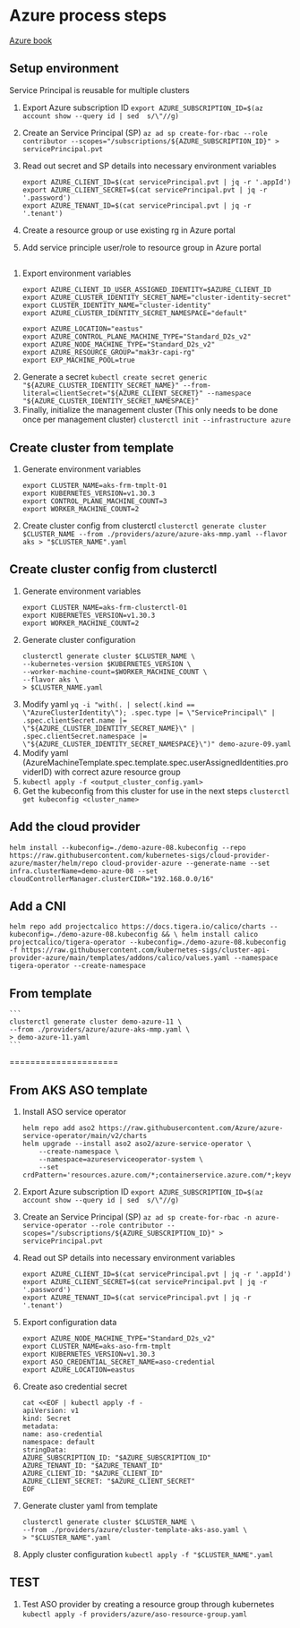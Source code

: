 # Azure process steps
[Azure book](https://cluster-api.sigs.k8s.io/user/quick-start.html)

## Setup environment
Service Principal is reusable for multiple clusters

1. Export Azure subscription ID
    `export AZURE_SUBSCRIPTION_ID=$(az account show --query id | sed  s/\"//g)`

1. Create an Service Principal (SP) 
    `az ad sp create-for-rbac --role contributor --scopes="/subscriptions/${AZURE_SUBSCRIPTION_ID}" > servicePrincipal.pvt`

1. Read out secret and SP details into necessary environment variables
    ```
    export AZURE_CLIENT_ID=$(cat servicePrincipal.pvt | jq -r '.appId')
    export AZURE_CLIENT_SECRET=$(cat servicePrincipal.pvt | jq -r '.password')
    export AZURE_TENANT_ID=$(cat servicePrincipal.pvt | jq -r '.tenant')
    ```
1. Create a resource group or use existing rg in Azure portal
1. Add service principle user/role to resource group in Azure portal
 
## 
1. Export environment variables
    ```
    export AZURE_CLIENT_ID_USER_ASSIGNED_IDENTITY=$AZURE_CLIENT_ID 
    export AZURE_CLUSTER_IDENTITY_SECRET_NAME="cluster-identity-secret"
    export CLUSTER_IDENTITY_NAME="cluster-identity"
    export AZURE_CLUSTER_IDENTITY_SECRET_NAMESPACE="default" 

    export AZURE_LOCATION="eastus"
    export AZURE_CONTROL_PLANE_MACHINE_TYPE="Standard_D2s_v2"
    export AZURE_NODE_MACHINE_TYPE="Standard_D2s_v2"
    export AZURE_RESOURCE_GROUP="mak3r-capi-rg"
    export EXP_MACHINE_POOL=true
    ```
1. Generate a secret
    `kubectl create secret generic "${AZURE_CLUSTER_IDENTITY_SECRET_NAME}" --from-literal=clientSecret="${AZURE_CLIENT_SECRET}" --namespace "${AZURE_CLUSTER_IDENTITY_SECRET_NAMESPACE}"`
1. Finally, initialize the management cluster (This only needs to be done once per management cluster)
    `clusterctl init --infrastructure azure`

## Create cluster from template
1. Generate environment variables
    ```
    export CLUSTER_NAME=aks-frm-tmplt-01
    export KUBERNETES_VERSION=v1.30.3
    export CONTROL_PLANE_MACHINE_COUNT=3
    export WORKER_MACHINE_COUNT=2
    ```
1. Create cluster config from clusterctl
    `clusterctl generate cluster $CLUSTER_NAME --from ./providers/azure/azure-aks-mmp.yaml --flavor aks > "$CLUSTER_NAME".yaml`

## Create cluster config from clusterctl
1. Generate environment variables
    ```
    export CLUSTER_NAME=aks-frm-clusterctl-01
    export KUBERNETES_VERSION=v1.30.3
    export WORKER_MACHINE_COUNT=2

1. Generate cluster configuration
    ```
    clusterctl generate cluster $CLUSTER_NAME \
    --kubernetes-version $KUBERNETES_VERSION \
    --worker-machine-count=$WORKER_MACHINE_COUNT \
    --flavor aks \
    > $CLUSTER_NAME.yaml
    ```
1. Modify yaml
    `yq -i "with(. | select(.kind == \"AzureClusterIdentity\"); .spec.type |= \"ServicePrincipal\" | .spec.clientSecret.name |= \"${AZURE_CLUSTER_IDENTITY_SECRET_NAME}\" | .spec.clientSecret.namespace |= \"${AZURE_CLUSTER_IDENTITY_SECRET_NAMESPACE}\")" demo-azure-09.yaml`
1. Modify yaml (AzureMachineTemplate.spec.template.spec.userAssignedIdentities.providerID) with correct azure resource group
1. `kubectl apply -f <output_cluster_config.yaml>`
1. Get the kubeconfig from this cluster for use in the next steps
    `clusterctl get kubeconfig <cluster_name>`

## Add the cloud provider
`helm install --kubeconfig=./demo-azure-08.kubeconfig --repo https://raw.githubusercontent.com/kubernetes-sigs/cloud-provider-azure/master/helm/repo cloud-provider-azure --generate-name --set infra.clusterName=demo-azure-08 --set cloudControllerManager.clusterCIDR="192.168.0.0/16"`

## Add a CNI
`helm repo add projectcalico https://docs.tigera.io/calico/charts --kubeconfig=./demo-azure-08.kubeconfig && \
helm install calico projectcalico/tigera-operator --kubeconfig=./demo-azure-08.kubeconfig -f https://raw.githubusercontent.com/kubernetes-sigs/cluster-api-provider-azure/main/templates/addons/calico/values.yaml --namespace tigera-operator --create-namespace`


## From template
    ```
    clusterctl generate cluster demo-azure-11 \
    --from ./providers/azure/azure-aks-mmp.yaml \
    > demo-azure-11.yaml
    ```

=====================

## From AKS ASO template
1. Install ASO service operator
    ```
    helm repo add aso2 https://raw.githubusercontent.com/Azure/azure-service-operator/main/v2/charts
    helm upgrade --install aso2 aso2/azure-service-operator \
        --create-namespace \
        --namespace=azureserviceoperator-system \
        --set crdPattern='resources.azure.com/*;containerservice.azure.com/*;keyvault.azure.com/*;managedidentity.azure.com/*;eventhub.azure.com/*'
    ```
1. Export Azure subscription ID
    `export AZURE_SUBSCRIPTION_ID=$(az account show --query id | sed  s/\"//g)`

1. Create an Service Principal (SP) 
    `az ad sp create-for-rbac -n azure-service-operator --role contributor --scopes="/subscriptions/${AZURE_SUBSCRIPTION_ID}" > servicePrincipal.pvt`

1. Read out SP details into necessary environment variables
    ```
    export AZURE_CLIENT_ID=$(cat servicePrincipal.pvt | jq -r '.appId')
    export AZURE_CLIENT_SECRET=$(cat servicePrincipal.pvt | jq -r '.password')
    export AZURE_TENANT_ID=$(cat servicePrincipal.pvt | jq -r '.tenant')
    ```

1. Export configuration data
    ```
    export AZURE_NODE_MACHINE_TYPE="Standard_D2s_v2"
    export CLUSTER_NAME=aks-aso-frm-tmplt
    export KUBERNETES_VERSION=v1.30.3
    export ASO_CREDENTIAL_SECRET_NAME=aso-credential
    export AZURE_LOCATION=eastus
    ```

1. Create aso credential secret
    ```
    cat <<EOF | kubectl apply -f -
    apiVersion: v1
    kind: Secret
    metadata:
    name: aso-credential
    namespace: default
    stringData:
    AZURE_SUBSCRIPTION_ID: "$AZURE_SUBSCRIPTION_ID"
    AZURE_TENANT_ID: "$AZURE_TENANT_ID"
    AZURE_CLIENT_ID: "$AZURE_CLIENT_ID"
    AZURE_CLIENT_SECRET: "$AZURE_CLIENT_SECRET"
    EOF
    ```

1. Generate cluster yaml from template
    ```
    clusterctl generate cluster $CLUSTER_NAME \
    --from ./providers/azure/cluster-template-aks-aso.yaml \
    > "$CLUSTER_NAME".yaml
    ```

1. Apply cluster configuration
    `kubectl apply -f "$CLUSTER_NAME".yaml`

## TEST
1. Test ASO provider by creating a resource group through kubernetes
    `kubectl apply -f providers/azure/aso-resource-group.yaml`
